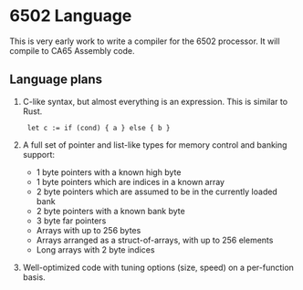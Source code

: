 # 6502 Language


This is very early work to write a compiler for the 6502 processor. It will compile to CA65 Assembly code.

## Language plans

1. C-like syntax, but almost everything is an expression. This is similar to Rust.

        let c := if (cond) { a } else { b }

2. A full set of pointer and list-like types for memory control and banking support:

    - 1 byte pointers with a known high byte
    - 1 byte pointers which are indices in a known array
    - 2 byte pointers which are assumed to be in the currently loaded bank
    - 2 byte pointers with a known bank byte
    - 3 byte far pointers
    - Arrays with up to 256 bytes
    - Arrays arranged as a struct-of-arrays, with up to 256 elements
    - Long arrays with 2 byte indices

3. Well-optimized code with tuning options (size, speed) on a per-function basis.